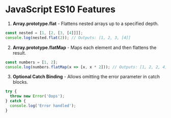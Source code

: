 
# JavaScript ES10 Features

1. **Array.prototype.flat** - Flattens nested arrays up to a specified depth.
```javascript
const nested = [1, [2, [3, [4]]]];
console.log(nested.flat(2)); // Outputs: [1, 2, 3, [4]]
```

2. **Array.prototype.flatMap** - Maps each element and then flattens the result.
```javascript
const numbers = [1, 2];
console.log(numbers.flatMap(x => [x, x * 2])); // Outputs: [1, 2, 2, 4]
```

3. **Optional Catch Binding** - Allows omitting the error parameter in catch blocks.
```javascript
try {
  throw new Error('Oops');
} catch {
  console.log('Error handled');
}
```
